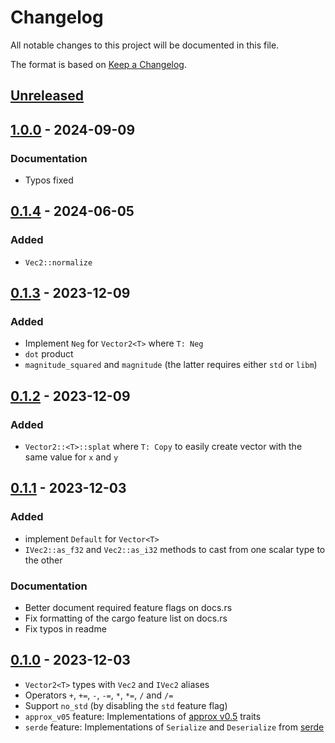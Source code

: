 # Changelog

All notable changes to this project will be documented in this file.

The format is based on [Keep a Changelog](https://keepachangelog.com/en/1.0.0/).


## [Unreleased]


## [1.0.0] - 2024-09-09

### Documentation

* Typos fixed


## [0.1.4] - 2024-06-05


### Added

* `Vec2::normalize`


## [0.1.3] - 2023-12-09


### Added

* Implement `Neg` for `Vector2<T>` where `T: Neg`
* `dot` product
* `magnitude_squared` and `magnitude` (the latter requires either `std` or `libm`)


## [0.1.2] - 2023-12-09

### Added

* `Vector2::<T>::splat` where `T: Copy` to easily create vector with the same value for `x` and `y`


## [0.1.1] - 2023-12-03

### Added

* implement `Default` for `Vector<T>`
* `IVec2::as_f32` and `Vec2::as_i32` methods to cast from one scalar type to the other


### Documentation

* Better document required feature flags on docs.rs
* Fix formatting of the cargo feature list on docs.rs
* Fix typos in readme


## [0.1.0] - 2023-12-03

* `Vector2<T>` types with `Vec2` and `IVec2` aliases
* Operators `+`, `+=`, `-`, `-=`, `*`, `*=`, `/` and `/=`
* Support `no_std` (by disabling the `std` feature flag)
* `approx_v05` feature: Implementations of [approx v0.5](https://docs.rs/approx/0.5) traits
* `serde` feature: Implementations of `Serialize` and `Deserialize` from [serde](https://docs.rs/serde/1)


[Unreleased]: https://github.com/jcornaz/beancount_parser_2/compare/v1.0.0...HEAD
[1.0.0]: https://github.com/jcornaz/beancount_parser_2/compare/v0.1.4...v1.0.0
[0.1.4]: https://github.com/jcornaz/beancount_parser_2/compare/v0.1.3...v0.1.4
[0.1.3]: https://github.com/jcornaz/beancount_parser_2/compare/v0.1.2...v0.1.3
[0.1.2]: https://github.com/jcornaz/beancount_parser_2/compare/v0.1.1...v0.1.2
[0.1.1]: https://github.com/jcornaz/beancount_parser_2/compare/v0.1.0...v0.1.1
[0.1.0]: https://github.com/jcornaz/aline/compare/...v0.1.0
